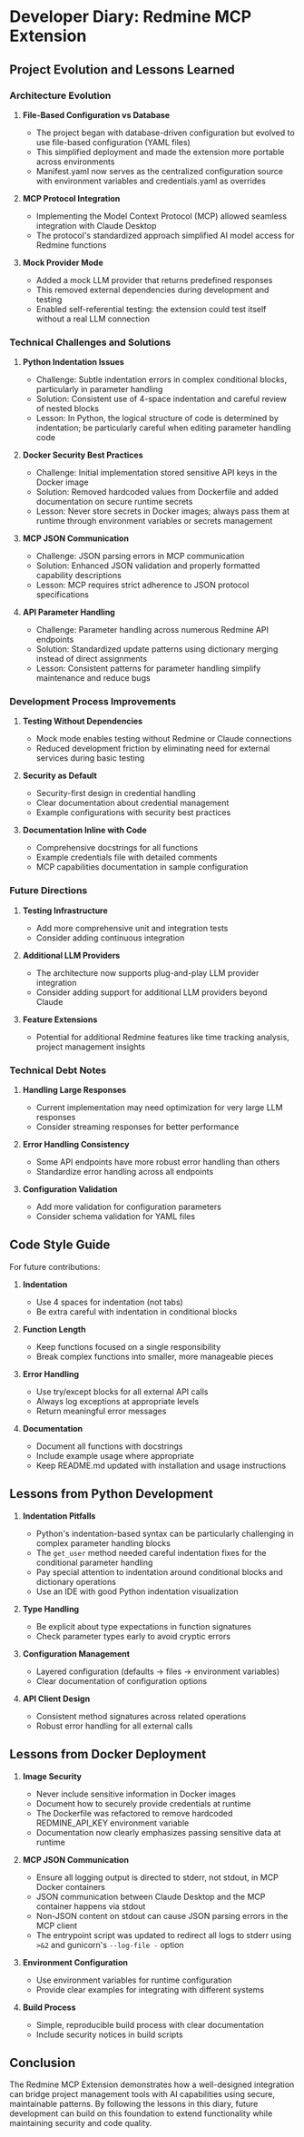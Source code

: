 # Developer Diary: Redmine MCP Extension

## Project Evolution and Lessons Learned

### Architecture Evolution

1. **File-Based Configuration vs Database**
   - The project began with database-driven configuration but evolved to use file-based configuration (YAML files)
   - This simplified deployment and made the extension more portable across environments
   - Manifest.yaml now serves as the centralized configuration source with environment variables and credentials.yaml as overrides

2. **MCP Protocol Integration**
   - Implementing the Model Context Protocol (MCP) allowed seamless integration with Claude Desktop
   - The protocol's standardized approach simplified AI model access for Redmine functions

3. **Mock Provider Mode**
   - Added a mock LLM provider that returns predefined responses
   - This removed external dependencies during development and testing
   - Enabled self-referential testing: the extension could test itself without a real LLM connection

### Technical Challenges and Solutions

1. **Python Indentation Issues**
   - Challenge: Subtle indentation errors in complex conditional blocks, particularly in parameter handling
   - Solution: Consistent use of 4-space indentation and careful review of nested blocks
   - Lesson: In Python, the logical structure of code is determined by indentation; be particularly careful when editing parameter handling code

2. **Docker Security Best Practices**
   - Challenge: Initial implementation stored sensitive API keys in the Docker image
   - Solution: Removed hardcoded values from Dockerfile and added documentation on secure runtime secrets
   - Lesson: Never store secrets in Docker images; always pass them at runtime through environment variables or secrets management

3. **MCP JSON Communication**
   - Challenge: JSON parsing errors in MCP communication
   - Solution: Enhanced JSON validation and properly formatted capability descriptions
   - Lesson: MCP requires strict adherence to JSON protocol specifications

4. **API Parameter Handling**
   - Challenge: Parameter handling across numerous Redmine API endpoints
   - Solution: Standardized update patterns using dictionary merging instead of direct assignments
   - Lesson: Consistent patterns for parameter handling simplify maintenance and reduce bugs

### Development Process Improvements

1. **Testing Without Dependencies**
   - Mock mode enables testing without Redmine or Claude connections
   - Reduced development friction by eliminating need for external services during basic testing

2. **Security as Default**
   - Security-first design in credential handling
   - Clear documentation about credential management
   - Example configurations with security best practices

3. **Documentation Inline with Code**
   - Comprehensive docstrings for all functions
   - Example credentials file with detailed comments
   - MCP capabilities documentation in sample configuration

### Future Directions

1. **Testing Infrastructure**
   - Add more comprehensive unit and integration tests
   - Consider adding continuous integration

2. **Additional LLM Providers**
   - The architecture now supports plug-and-play LLM provider integration
   - Consider adding support for additional LLM providers beyond Claude

3. **Feature Extensions**
   - Potential for additional Redmine features like time tracking analysis, project management insights

### Technical Debt Notes

1. **Handling Large Responses**
   - Current implementation may need optimization for very large LLM responses
   - Consider streaming responses for better performance

2. **Error Handling Consistency**
   - Some API endpoints have more robust error handling than others
   - Standardize error handling across all endpoints

3. **Configuration Validation**
   - Add more validation for configuration parameters
   - Consider schema validation for YAML files

## Code Style Guide

For future contributions:

1. **Indentation**
   - Use 4 spaces for indentation (not tabs)
   - Be extra careful with indentation in conditional blocks

2. **Function Length**
   - Keep functions focused on a single responsibility
   - Break complex functions into smaller, more manageable pieces

3. **Error Handling**
   - Use try/except blocks for all external API calls
   - Always log exceptions at appropriate levels
   - Return meaningful error messages

4. **Documentation**
   - Document all functions with docstrings
   - Include example usage where appropriate
   - Keep README.md updated with installation and usage instructions

## Lessons from Python Development

1. **Indentation Pitfalls**
   - Python's indentation-based syntax can be particularly challenging in complex parameter handling blocks
   - The `get_user` method needed careful indentation fixes for the conditional parameter handling
   - Pay special attention to indentation around conditional blocks and dictionary operations
   - Use an IDE with good Python indentation visualization

2. **Type Handling**
   - Be explicit about type expectations in function signatures
   - Check parameter types early to avoid cryptic errors

3. **Configuration Management**
   - Layered configuration (defaults → files → environment variables)
   - Clear documentation of configuration options

4. **API Client Design**
   - Consistent method signatures across related operations
   - Robust error handling for all external calls

## Lessons from Docker Deployment

1. **Image Security**
   - Never include sensitive information in Docker images
   - Document how to securely provide credentials at runtime
   - The Dockerfile was refactored to remove hardcoded REDMINE_API_KEY environment variable
   - Documentation now clearly emphasizes passing sensitive data at runtime

2. **MCP JSON Communication**
   - Ensure all logging output is directed to stderr, not stdout, in MCP Docker containers
   - JSON communication between Claude Desktop and the MCP container happens via stdout
   - Non-JSON content on stdout can cause JSON parsing errors in the MCP client
   - The entrypoint script was updated to redirect all logs to stderr using `>&2` and gunicorn's `--log-file -` option

3. **Environment Configuration**
   - Use environment variables for runtime configuration
   - Provide clear examples for integrating with different systems

4. **Build Process**
   - Simple, reproducible build process with clear documentation
   - Include security notices in build scripts

## Conclusion

The Redmine MCP Extension demonstrates how a well-designed integration can bridge project management tools with AI capabilities using secure, maintainable patterns. By following the lessons in this diary, future development can build on this foundation to extend functionality while maintaining security and code quality.